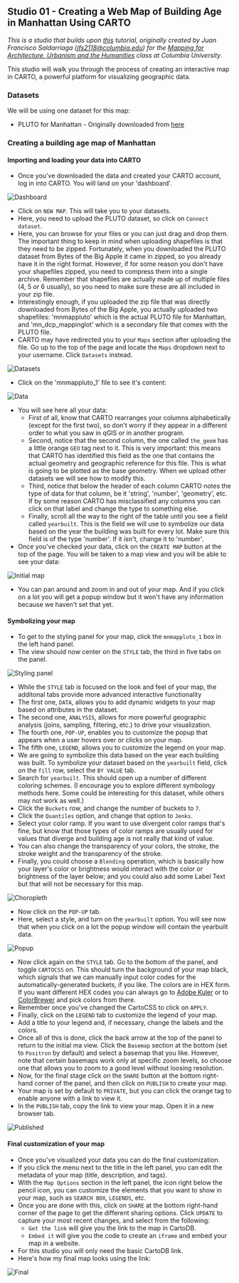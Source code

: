 ## Studio 01 - Creating a Web Map of Building Age in Manhattan Using CARTO

*This is a studio that builds upon [this](https://github.com/juanfrans-courses/mapping_arch_hum/blob/master/Fall_2017/Tutorials/07_Creating_Webmaps_Part_01.md) tutorial, originally created by Juan Francisco Saldarriaga (jfs2118@columbia.edu) for the [Mapping for Architecture, Urbanism and the Humanities](https://github.com/juanfrans-courses/mapping_arch_hum) class at Columbia University*.

This studio will walk you through the process of creating an interactive map in CARTO, a powerful platform for visualizing geographic data. 

### Datasets

We will be using one dataset for this map:

* PLUTO for Manhattan - Originally downloaded from [here](http://www1.nyc.gov/site/planning/data-maps/open-data/dwn-pluto-mappluto.page)

### Creating a building age map of Manhattan
#### Importing and loading your data into CARTO

* Once you've downloaded the data and created your CARTO account, log in into CARTO. You will land on your 'dashboard'.

![Dashboard](https://github.com/emilyfuhrman/datavis_design/blob/master/2017_Summer/Studios/Images/01/01_Dashboard.png)

* Click on `NEW MAP`. This will take you to your datasets.
* Here, you need to upload the PLUTO dataset, so click on `Connect dataset`.
* Here, you can browse for your files or you can just drag and drop them. The important thing to keep in mind when uploading shapefiles is that they need to be zipped. Fortunately, when you downloaded the PLUTO dataset from Bytes of the Big Apple it came in zipped, so you already have it in the right format. However, if for some reason you don't have your shapefiles zipped, you need to compress them into a single archive. Remember that shapefiles are actually made up of multiple files (4, 5 or 6 usually), so you need to make sure these are all included in your zip file.
* Interestingly enough, if you uploaded the zip file that was directly downloaded from Bytes of the Big Apple, you actually uploaded two shapefiles: 'mnmappluto' which is the actual PLUTO file for Manhattan, and 'mn_dcp_mappinglot' which is a secondary file that comes with the PLUTO file.
* CARTO may have redirected you to your `Maps` section after uploading the file. Go up to the top of the page and locate the `Maps` dropdown next to your username. Click `Datasets` instead.

![Datasets](https://github.com/emilyfuhrman/datavis_design/blob/master/2017_Summer/Studios/Images/01/02_Datasets.png)

* Click on the 'mnmappluto_1' file to see it's content:

![Data](https://github.com/emilyfuhrman/datavis_design/blob/master/2017_Summer/Studios/Images/01/03_Data.png)

* You will see here all your data:
  * First of all, know that CARTO rearranges your columns alphabetically (except for the first two), so don't worry if they appear in a different order to what you saw in qGIS or in another program.
  * Second, notice that the second column, the one called `the_geom` has a little orange `GEO` tag next to it. This is very important: this means that CARTO has identified this field as the one that contains the actual geometry and geographic reference for this file. This is what is going to be plotted as the base geometry. When we upload other datasets we will see how to modify this.
  * Third, notice that below the header of each column CARTO notes the type of data for that column, be it 'string', 'number', 'geometry', etc. If by some reason CARTO has misclassified any columns you can click on that label and change the type to something else.
  * Finally, scroll all the way to the right of the table until you see a field called `yearbuilt`. This is the field we will use to symbolize our data based on the year the building was built for every lot. Make sure this field is of the type 'number'. If it isn't, change it to 'number'.
* Once you've checked your data, click on the `CREATE MAP` button at the top of the page. You will be taken to a map view and you will be able to see your data:

![Initial map](https://github.com/emilyfuhrman/datavis_design/blob/master/2017_Summer/Studios/Images/01/04_Map_Initial.png)

* You can pan around and zoom in and out of your map. And if you click on a lot you will get a popup window but it won't have any information because we haven't set that yet.

#### Symbolizing your map

* To get to the styling panel for your map, click the `mnmappluto_1` box in the left hand panel.
* The view should now center on the `STYLE` tab, the third in five tabs on the panel. 

![Styling panel](https://github.com/emilyfuhrman/datavis_design/blob/master/2017_Summer/Studios/Images/01/05_Styling_Panel.png)

* While the `STYLE` tab is focused on the look and feel of your map, the additonal tabs provide more advanced interactive functionality
 * The first one, `DATA`, allows you to add dynamic widgets to your map based on attributes in the dataset.
 * The second one, `ANALYSIS`, allows for more powerful geographic analysis (joins, sampling, filtering, etc.) to drive your visualization.
 * The fourth one, `POP-UP`, enables you to customize the popup that appears when a user hovers over or clicks on your map.
 * The fifth one, `LEGEND`, allows you to customize the legend on your map.
* We are going to symbolize this data based on the year each building was built. To symbolize your dataset based on the `yearbuilt` field, click on the `fill` row, select the `BY VALUE` tab.
* Search for `yearbuilt`. This should open up a number of different coloring schemes. (I encourage you to explore different symbology methods here. Some could be interesting for this dataset, while others may not work as well.)
* Click the `Buckets` row, and change the number of buckets to `7`. 
* Click the `Quantiles` option, and change that option to `Jenks`. 
* Select your color ramp. If you want to use divergent color ramps that's fine, but know that those types of color ramps are usually used for values that diverge and building age is not really that kind of value.
* You can also change the transparency of your colors, the stroke, the stroke weight and the transparency of the stroke.
* Finally, you could choose a `Blending` operation, which is basically how your layer's color or brightness would interact with the color or brightness of the layer below; and you could also add some Label Text but that will not be necessary for this map.

![Choropleth](https://github.com/emilyfuhrman/datavis_design/blob/master/2017_Summer/Studios/Images/01/06_Choropleth.png)

* Now click on the `POP-UP` tab.
* Here, select a style, and turn on the `yearbuilt` option. You will see now that when you click on a lot the popup window will contain the yearbuilt data.

![Popup](https://github.com/emilyfuhrman/datavis_design/blob/master/2017_Summer/Studios/Images/01/07_Popup.png)

* Now click again on the `STYLE` tab. Go to the bottom of the panel, and toggle `CARTOCSS` on. This should turn the background of your map black, which signals that we can manually input color codes for the automatically-generated buckets, if you like. The colors are in HEX form. If you want different HEX codes you can always go to [Adobe Kuler](https://color.adobe.com/) or to [ColorBrewer](http://colorbrewer2.org/) and pick colors from there.
* Remember once you've changed the CartoCSS to click on `APPLY`.
* Finally, click on the `LEGEND` tab to customize the legend of your map.
* Add a title to your legend and, if necessary, change the labels and the colors.
* Once all of this is done, click the back arrow at the top of the panel to return to the initial ma view. Click the `Basemap` section at the bottom (set to `Positron` by default) and select a basemap that you like. However, note that certain basemaps work only at specific zoom levels, so choose one that allows you to zoom to a good level without loosing resolution.
* Now, for the final stage click on the `SHARE` button at the bottom right-hand corner of the panel, and then click on `PUBLISH` to create your map. 
* Your map is set by default to `PRIVATE`, but you can click the orange tag to enable anyone with a link to view it. 
* In the `PUBLISH` tab, copy the link to view your map. Open it in a new browser tab.

![Published](https://github.com/emilyfuhrman/datavis_design/blob/master/2017_Summer/Studios/Images/01/08_Published.png)

#### Final customization of your map
* Once you've visualized your data you can do the final customization.
* If you click the menu next to the title in the left panel, you can edit the metadata of your map (title, description, and tags).
* With the `Map Options` section in the left panel, the icon right below the pencil icon, you can customize the elements that you want to show in your map, such as `SEARCH BOX`, `LEGENDS`, etc.
* Once you are done with this, click on `SHARE` at the bottom right-hand corner of the page to get the different sharing options. Click `UPDATE` to capture your most recent changes, and select from the following:
  * `Get the link` will give you the link to the map in CartoDB.
  * `Embed it` will give you the code to create an `iframe` and embed your map in a website.
* For this studio you will only need the basic CartoDB link.
* Here's how my final map looks using the link:

![Final](https://github.com/emilyfuhrman/datavis_design/blob/master/2017_Summer/Studios/Images/01/09_Final.png)